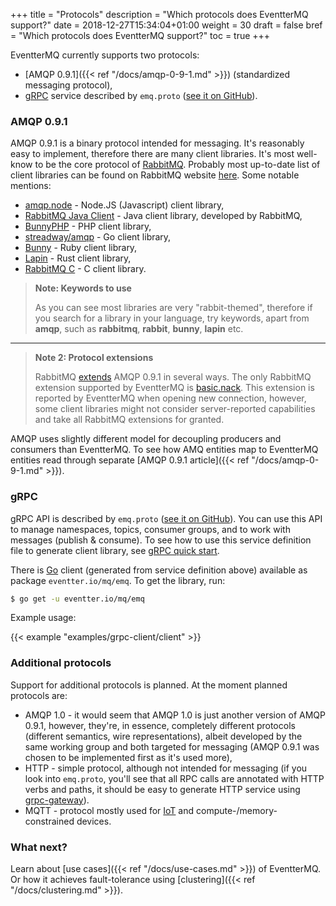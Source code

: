 +++
title = "Protocols"
description = "Which protocols does EventterMQ support?"
date = 2018-12-27T15:34:04+01:00
weight = 30
draft = false
bref = "Which protocols does EventterMQ support?"
toc = true
+++

EventterMQ currently supports two protocols:

- [AMQP 0.9.1]({{< ref "/docs/amqp-0-9-1.md" >}}) (standardized messaging protocol),
- [gRPC](https://grpc.io/) service described by `emq.proto` ([see it on GitHub](https://github.com/eventter/eventter/tree/master/mq/emq/emq.proto)).

### AMQP 0.9.1

AMQP 0.9.1 is a binary protocol intended for messaging. It's reasonably easy to implement, therefore there are many client libraries. It's most well-know to be the core protocol of [RabbitMQ](http://www.rabbitmq.com/). Probably most up-to-date list of client libraries can be found on RabbitMQ website [here](https://www.rabbitmq.com/devtools.html). Some notable mentions:

- [amqp.node](https://github.com/squaremo/amqp.node) - Node.JS (Javascript) client library,
- [RabbitMQ Java Client](https://github.com/rabbitmq/rabbitmq-java-client/) - Java client library, developed by RabbitMQ,
- [BunnyPHP](https://github.com/jakubkulhan/bunny) - PHP client library,
- [streadway/amqp](https://github.com/streadway/amqp) - Go client library,
- [Bunny](http://rubybunny.info/) - Ruby client library,
- [Lapin](https://github.com/sozu-proxy/lapin) - Rust client library,
- [RabbitMQ C](https://github.com/alanxz/rabbitmq-c) - C client library.

> **Note: Keywords to use**
>
> As you can see most libraries are very "rabbit-themed", therefore if you search for a library in your language, try keywords, apart from **amqp**, such as **rabbitmq**, **rabbit**, **bunny**, **lapin** etc.

---

> **Note 2: Protocol extensions**
>
> RabbitMQ [extends](https://www.rabbitmq.com/extensions.html) AMQP 0.9.1 in several ways. The only RabbitMQ extension supported by EventterMQ is [basic.nack](https://www.rabbitmq.com/nack.html). This extension is reported by EventterMQ when opening new connection, however, some client libraries might not consider server-reported capabilities and take all RabbitMQ extensions for granted.

AMQP uses slightly different model for decoupling producers and consumers than EventterMQ. To see how AMQ entities map to EventterMQ entities read through separate [AMQP 0.9.1 article]({{< ref "/docs/amqp-0-9-1.md" >}}).

### gRPC

gRPC API is described by `emq.proto` ([see it on GitHub](https://github.com/eventter/eventter/tree/master/mq/emq/emq.proto)). You can use this API to manage namespaces, topics, consumer groups, and to work with messages (publish & consume). To see how to use this service definition file to generate client library, see [gRPC quick start](https://grpc.io/docs/quickstart/).

There is [Go](https://golang.org/) client (generated from service definition above) available as package `eventter.io/mq/emq`. To get the library, run:

```bash
$ go get -u eventter.io/mq/emq
```

Example usage:

{{< example "examples/grpc-client/client" >}}

### Additional protocols


Support for additional protocols is planned. At the moment planned protocols are:

- AMQP 1.0 - it would seem that AMQP 1.0 is just another version of AMQP 0.9.1, however, they're, in essence, completely different protocols (different semantics, wire representations), albeit developed by the same working group and both targeted for messaging (AMQP 0.9.1 was chosen to be implemented first as it's used more),
- HTTP - simple protocol, although not intended for messaging (if you look into `emq.proto`, you'll see that all RPC calls are annotated with HTTP verbs and paths, it should be easy to generate HTTP service using [grpc-gateway](https://github.com/grpc-ecosystem/grpc-gateway)).
- MQTT - protocol mostly used for [IoT](https://en.wikipedia.org/wiki/Internet_of_things) and compute-/memory-constrained devices.

### What next?

Learn about [use cases]({{< ref "/docs/use-cases.md" >}}) of EventterMQ. Or how it achieves fault-tolerance using [clustering]({{< ref "/docs/clustering.md" >}}).
